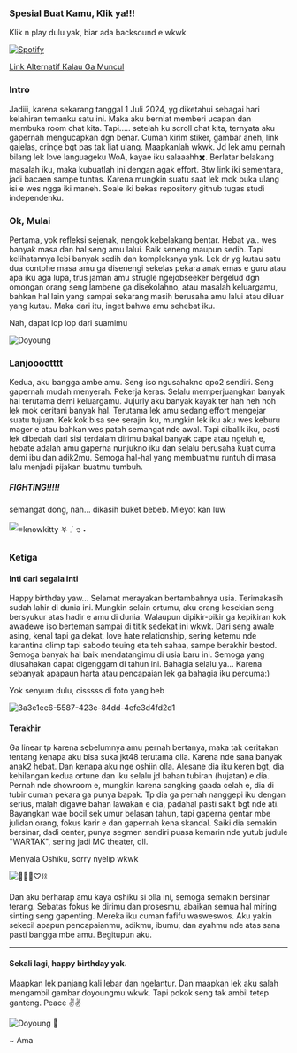 ### Spesial Buat Kamu, Klik ya!!!

Klik n play dulu yak, biar ada backsound e wkwk

[![Spotify](https://spotify-github-readme.vercel.app/api/spotify)](https://open.spotify.com/track/2sNJy7gkeamXHUt48kXMbJ?si=2d4187943db948df)

[Link Alternatif Kalau Ga Muncul](https://open.spotify.com/track/2sNJy7gkeamXHUt48kXMbJ?si=2d4187943db948df)


### Intro
Jadiii, karena sekarang tanggal 1 Juli 2024, yg diketahui sebagai hari kelahiran temanku satu ini. Maka aku berniat memberi ucapan dan membuka room chat kita. Tapi..... setelah ku scroll chat kita, ternyata aku gapernah mengucapkan dgn benar. Cuman kirim stiker, gambar aneh, link gajelas, cringe bgt pas tak liat ulang. Maapkanlah wkwk. Jd lek amu pernah bilang lek love languageku WoA, kayae iku salaaahh✖️. Berlatar belakang masalah iku, maka kubuatlah ini dengan agak effort. Btw link iki sementara, jadi bacaen sampe tuntas. Karena mungkin suatu saat lek mok buka ulang isi e wes ngga iki maneh. Soale iki bekas repository github tugas studi independenku.

### Ok, Mulai

Pertama, yok refleksi sejenak, nengok kebelakang bentar. Hebat ya.. wes banyak masa dan hal seng amu lalui. Baik seneng maupun sedih. Tapi kelihatannya lebi banyak sedih dan kompleksnya yak. Lek dr yg kutau satu dua contohe masa amu ga disenengi sekelas pekara anak emas e guru atau apa iku aga lupa, trus jaman amu strugle ngejobseeker bergelud dgn omongan orang seng lambene ga disekolahno, atau masalah keluargamu, bahkan hal lain yang sampai sekarang masih berusaha amu lalui atau diluar yang kutau. Maka dari itu, inget bahwa amu sehebat iku.

Nah, dapat lop lop dari suamimu

![Doyoung](https://github.com/amafeb/amafeb.github.io/assets/100106202/58f618c2-5883-4e00-acab-e05df37f9cfe)


### Lanjooootttt
Kedua, aku bangga ambe amu. Seng iso ngusahakno opo2 sendiri. Seng gapernah mudah menyerah. Pekerja keras. Selalu memperjuangkan banyak hal terutama demi keluargamu. Jujurly aku banyak kayak ter hah heh hoh lek mok ceritani banyak hal. Terutama lek amu sedang effort mengejar suatu tujuan. Kek kok bisa see serajin iku, mungkin lek iku aku wes keburu mager e atau bahkan wes patah semangat nde awal. Tapi dibalik iku, pasti lek dibedah dari sisi terdalam dirimu bakal banyak cape atau ngeluh e, hebate adalah amu gaperna nunjukno iku dan selalu berusaha kuat cuma demi ibu dan adik2mu. Semoga hal-hal yang membuatmu runtuh di masa lalu menjadi pijakan buatmu tumbuh. 

##### FIGHTING!!!!!
semangat dong, nah... dikasih buket bebeb. Mleyot kan luw

![𖥻knowkitty 𖤐 𓈒࣪  ᭡ ˖](https://github.com/amafeb/amafeb.github.io/assets/100106202/053c01f9-06b5-4294-9fec-114094a98b2a)


### Ketiga
#### Inti dari segala inti
Happy birthday yaw... Selamat merayakan bertambahnya usia. Terimakasih sudah lahir di dunia ini. Mungkin selain ortumu, aku orang kesekian seng bersyukur atas hadir e amu di dunia. Walaupun dipikir-pikir ga kepikiran kok awadewe iso berteman sampai di titik sedekat ini wkwk. Dari seng awale asing, kenal tapi ga dekat, love hate relationship, sering ketemu nde karantina olimp tapi sabodo teuing eta teh sahaa, sampe berakhir bestod.  Semoga banyak hal baik mendatangimu di usia baru ini. Semoga yang diusahakan dapat digenggam di tahun ini. Bahagia selalu ya... Karena sebanyak apapaun harta atau pencapaian lek ga bahagia iku percuma:) 

Yok senyum dulu, cisssss di foto yang beb

![3a3e1ee6-5587-423e-84dd-4efe3d4fd2d1](https://github.com/amafeb/amafeb.github.io/assets/100106202/5065084e-da50-4c62-812d-b22e2cf59085)

#### Terakhir
Ga linear tp karena sebelumnya amu pernah bertanya, maka tak ceritakan tentang kenapa aku bisa suka jkt48 terutama olla. Karena nde sana banyak anak2 hebat. Dan kenapa aku nge oshiin olla. Alesane dia iku keren bgt, dia kehilangan kedua ortune dan iku selalu jd bahan tubiran (hujatan) e dia. Pernah nde showroom e, mungkin karena sangking gaada celah e, dia di tubir cuman pekara ga punya bapak. Tp dia ga pernah nanggepi iku dengan serius, malah digawe bahan lawakan e dia, padahal pasti sakit bgt nde ati. Bayangkan wae bocil sek umur belasan tahun, tapi gaperna gentar mbe julidan orang, fokus karir e dan gapernah kena skandal. Saiki dia semakin bersinar, dadi center, punya segmen sendiri puasa kemarin nde yutub judule "WARTAK", sering jadi MC theater, dll.

Menyala Oshiku, sorry nyelip wkwk

![🐻✨🌻♡⛓](https://github.com/amafeb/amafeb.github.io/assets/100106202/b0210271-7349-491b-b094-e73868b9f2cc)

Dan aku berharap amu kaya oshiku si olla ini, semoga semakin bersinar terang. Sebatas fokus ke dirimu dan prosesmu, abaikan semua hal miring sinting seng gapenting. Mereka iku cuman fafifu wasweswos. Aku yakin sekecil apapun pencapaianmu, adikmu, ibumu, dan ayahmu nde atas sana pasti bangga mbe amu. Begitupun aku. 


---
#### Sekali lagi, happy birthday yak.
Maapkan lek panjang kali lebar dan ngelantur. Dan maapkan lek aku salah mengambil gambar doyoungmu wkwk. Tapi pokok seng tak ambil tetep ganteng. Peace ✌✌

![Doyoung 🐰](https://github.com/amafeb/amafeb.github.io/assets/100106202/76bd66b5-4c39-4371-91d9-0b85798e7bdd)

~ Ama

